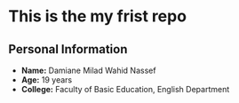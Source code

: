 # This is the my frist repo

## Personal Information

- **Name:** Damiane Milad Wahid Nassef
- **Age:** 19 years
- **College:** Faculty of Basic Education, English Department


